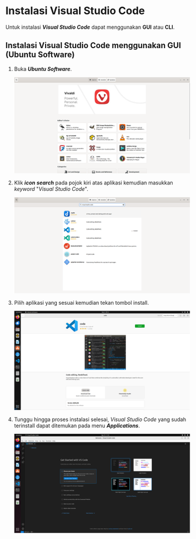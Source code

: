 # Instalasi Visual Studio Code
Untuk instalasi ***Visual Studio Code*** dapat menggunakan  **GUI** atau **CLI**.

## Instalasi Visual Studio Code menggunakan GUI (Ubuntu Software)
1. Buka ***Ubuntu Software***.
   <center> 

   ![icon](img/ubuntu_software_home.png)

   </center>
2. Klik ***icon*** ***search*** pada pojok kiri atas aplikasi kemudian masukkan *keyword* "*Visual Studio Code*".
   <center> 

   ![icon](img/vscode/ubuntu_software_search.png)

   </center>
3. Pilih aplikasi yang sesuai kemudian tekan tombol install.
   <center> 

   ![icon](img/vscode/ubuntu_software_install.png)

   </center>
4. Tunggu hingga proses instalasi selesai, *Visual Studio Code* yang sudah terinstall dapat ditemukan pada menu ***Applications***.
    <center> 

   ![icon](img/vscode/img_2.png)

   </center>